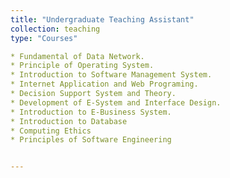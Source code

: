```yaml
---
title: "Undergraduate Teaching Assistant"
collection: teaching
type: "Courses"

* Fundamental of Data Network.
* Principle of Operating System.
* Introduction to Software Management System.
* Internet Application and Web Programing.
* Decision Support System and Theory.
* Development of E-System and Interface Design.
* Introduction to E-Business System.
* Introduction to Database
* Computing Ethics
* Principles of Software Engineering


---
```


